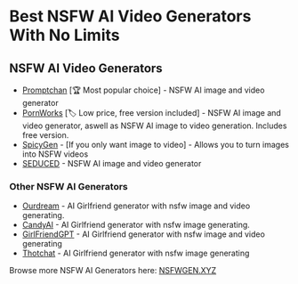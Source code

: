# Best NSFW AI Video Generators With No Limits


## NSFW AI Video Generators

* [Promptchan](https://nsfwgen.xyz/promptchan) [🏆 Most popular choice] - NSFW AI image and video generator
* [PornWorks](https://nsfwgen.xyz/pornworks) [🏷️ Low price, free version included] - NSFW AI image and video generator, aswell as NSFW AI image to video generation. Includes free version.
* [SpicyGen](https://nsfwgen.xyz/spicygen) - [If you only want image to video] - Allows you to turn images into NSFW videos
* [SEDUCED](https://nsfwgen.xyz/seduced) - NSFW AI image and video generator


### Other NSFW AI Generators

* [Ourdream](https://nsfwgen.xyz/ourdream) - AI Girlfriend generator with nsfw image and video generating. 
* [CandyAI](https://nsfwgen.xyz/candyai) - AI Girlfriend generator with nsfw image generating.
* [GirlFriendGPT](https://nsfwgen.xyz/girlfriendgpt) - AI Girlfriend generator with nsfw image and video generating
* [Thotchat](https://nsfwgen.xyz/thotchat) - AI Girlfriend generator with nsfw image generating 

Browse more NSFW AI Generators here: [NSFWGEN.XYZ](https://nsfwgen.xyz)
